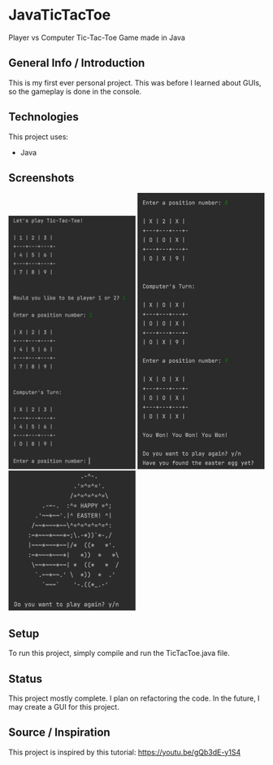 # JavaTicTacToe
Player vs Computer Tic-Tac-Toe Game made in Java

## General Info / Introduction
This is my first ever personal project. This was before I learned about GUIs, so the gameplay is done in the console.

## Technologies
This project uses:
 * Java

## Screenshots
<img src="https://github.com/johnpham99/JavaTicTacToe/blob/main/Screenshots/Gameplay.png" width="250">
<img src="https://github.com/johnpham99/JavaTicTacToe/blob/main/Screenshots/Win.png" width="250">
<img src="https://github.com/johnpham99/JavaTicTacToe/blob/main/Screenshots/EasterEgg.png" width="250">

## Setup
To run this project, simply compile and run the TicTacToe.java file.

## Status
This project mostly complete.
I plan on refactoring the code.
In the future, I may create a GUI for this project.

## Source / Inspiration
This project is inspired by this tutorial: https://youtu.be/gQb3dE-y1S4
